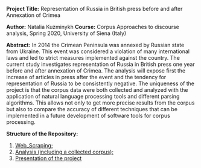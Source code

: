 **Project Title:** Representation of Russia in British press before and after Annexation of Crimea

**Author:** Natalia Kuzminykh
**Course:** Corpus Approaches to discourse analysis, Spring 2020, University of Siena (Italy)

**Abstract:** In 2014 the Crimean Peninsula was annexed by Russian state from Ukraine. This event was considered a violation of many international laws and led to strict measures implemented against the country. The current study investigates representation of Russia in British press one year before and after annexation of Crimea. The analysis will expose first the increase of articles in press after the event and the tendency for representation of Russia to be consistently negative. The uniqueness of the project is that the corpus data were both collected and analyzed with the application of natural language processing tools and different parsing algorithms. This allows not only to get more precise results from the corpus but also to compare the accuracy of different techniques that can be implemented in a future development of software tools for corpus processing. 

**Structure of the Repository:**
1. [Web_Scraping;](Web_Scraping/Readme.md)
2. [Analysis (including a collected corpus);](Analysis/Readme.md)
3. [Presentation of the project](Presentation.pdf)
 
